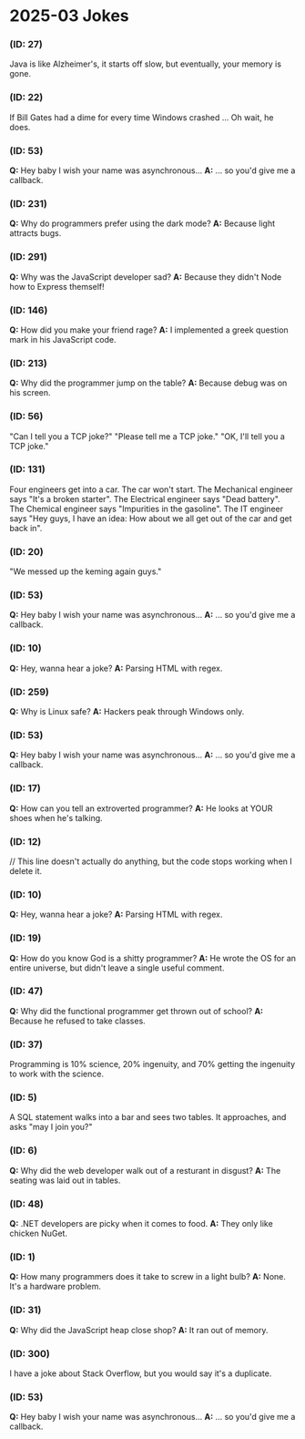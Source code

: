 # 2025-03 Jokes


###  (ID: 27)
Java is like Alzheimer's, it starts off slow, but eventually, your memory is gone.

###  (ID: 22)
If Bill Gates had a dime for every time Windows crashed ... Oh wait, he does.

###  (ID: 53)
**Q:** Hey baby I wish your name was asynchronous...
**A:** ... so you'd give me a callback.

###  (ID: 231)
**Q:** Why do programmers prefer using the dark mode?
**A:** Because light attracts bugs.

###  (ID: 291)
**Q:** Why was the JavaScript developer sad?
**A:** Because they didn't Node how to Express themself!

###  (ID: 146)
**Q:** How did you make your friend rage?
**A:** I implemented a greek question mark in his JavaScript code.

###  (ID: 213)
**Q:** Why did the programmer jump on the table?
**A:** Because debug was on his screen.

###  (ID: 56)
"Can I tell you a TCP joke?"
"Please tell me a TCP joke."
"OK, I'll tell you a TCP joke."

###  (ID: 131)
Four engineers get into a car. The car won't start.
The Mechanical engineer says "It's a broken starter".
The Electrical engineer says "Dead battery".
The Chemical engineer says "Impurities in the gasoline".
The IT engineer says "Hey guys, I have an idea: How about we all get out of the car and get back in".

###  (ID: 20)
"We messed up the keming again guys."

###  (ID: 53)
**Q:** Hey baby I wish your name was asynchronous...
**A:** ... so you'd give me a callback.

###  (ID: 10)
**Q:** Hey, wanna hear a joke?
**A:** Parsing HTML with regex.

###  (ID: 259)
**Q:** Why is Linux safe?
**A:** Hackers peak through Windows only.

###  (ID: 53)
**Q:** Hey baby I wish your name was asynchronous...
**A:** ... so you'd give me a callback.

###  (ID: 17)
**Q:** How can you tell an extroverted programmer?
**A:** He looks at YOUR shoes when he's talking.

###  (ID: 12)
// This line doesn't actually do anything, but the code stops working when I delete it.

###  (ID: 10)
**Q:** Hey, wanna hear a joke?
**A:** Parsing HTML with regex.

###  (ID: 19)
**Q:** How do you know God is a shitty programmer?
**A:** He wrote the OS for an entire universe, but didn't leave a single useful comment.

###  (ID: 47)
**Q:** Why did the functional programmer get thrown out of school?
**A:** Because he refused to take classes.

###  (ID: 37)
Programming is 10% science, 20% ingenuity, and 70% getting the ingenuity to work with the science.

###  (ID: 5)
A SQL statement walks into a bar and sees two tables.
It approaches, and asks "may I join you?"

###  (ID: 6)
**Q:** Why did the web developer walk out of a resturant in disgust?
**A:** The seating was laid out in tables.

###  (ID: 48)
**Q:** .NET developers are picky when it comes to food.
**A:** They only like chicken NuGet.

###  (ID: 1)
**Q:** How many programmers does it take to screw in a light bulb?
**A:** None. It's a hardware problem.

###  (ID: 31)
**Q:** Why did the JavaScript heap close shop?
**A:** It ran out of memory.

###  (ID: 300)
I have a joke about Stack Overflow, but you would say it's a duplicate.

###  (ID: 53)
**Q:** Hey baby I wish your name was asynchronous...
**A:** ... so you'd give me a callback.
